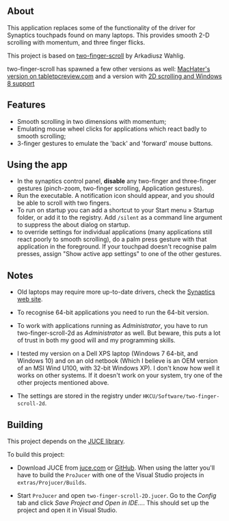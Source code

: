 About
-----

This application replaces some of the functionality of the driver for Synaptics touchpads found on many laptops. This provides smooth 2-D scrolling with momentum, and three finger flicks.

This project is based on [two-finger-scroll](https://code.google.com/p/two-finger-scroll/) by Arkadiusz Wahlig.

two-finger-scroll has spawned a few other versions as well: [MacHater's version on tabletpcreview.com](http://forum.tabletpcreview.com/hp-touchsmart-tm2-wacom/38405-twofingerscroll-v1-0-7-update-two-finger-scrolling-done-right-more.html) and a version with  [2D scrolling and Windows 8 support](https://code.google.com/p/two-finger-scroll/issues/detail?id=19#c13)

Features
--------

 * Smooth scrolling in two dimensions with momentum;
 * Emulating mouse wheel clicks for applications which react badly to smooth scrolling;
 * 3-finger gestures to emulate the 'back' and 'forward' mouse buttons.

Using the app
-------------

  * In the synaptics control panel, **disable** any two-finger and three-finger gestures (pinch-zoom, two-finger scrolling, Application gestures).
  * Run the executable. A notification icon should appear, and you should be able to scroll with two fingers.
  * To run on startup you can add a shortcut to your Start menu » Startup folder, or add it to the registry. Add `/silent` as a command line argument to suppress the about dialog on startup.
  * to override settings for individual applications (many applications still react poorly to smooth scrolling), do a palm press gesture with that application in the foreground. If your touchpad doesn't recognise palm presses, assign "Show active app settings" to one of the other gestures.

Notes
-----

 * Old laptops may require more up-to-date drivers, check the [Synaptics web site](http://www.synaptics.com/resources/drivers).

 * To recognise 64-bit applications you need to run the 64-bit version.

 * To work with applications running as *Administrator*, you have to run two-finger-scroll-2d as *Administrator* as well. But beware, this puts a lot of trust in both my good will and my programming skills.

 * I tested my version on a Dell XPS laptop (Windows 7 64-bit, and Windows 10) and on an old netbook (Which I believe is an OEM version of an MSI Wind U100, with 32-bit Windows XP). I don't know how well it works on other systems. If it doesn't work on your system, try one of the other projects mentioned above.

 * The settings are stored in the registry under `HKCU/Software/two-finger-scroll-2d`.

Building
--------

This project depends on the [JUCE library](http://www.juce.com/).

To build this project:

 * Download JUCE from [juce.com](http://www.juce.com/) or [GitHub](https://github.com/julianstorer/JUCE). When using the latter you'll have to build the `ProJucer` with one of the Visual Studio projects in `extras/Projucer/Builds`.

 * Start `ProJucer` and open `two-finger-scroll-2D.jucer`. Go to the *Config* tab and click *Save Project and Open in IDE…*. This should set up the project and open it in Visual Studio.
